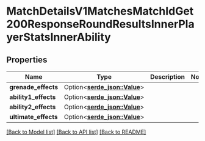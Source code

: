 # MatchDetailsV1MatchesMatchIdGet200ResponseRoundResultsInnerPlayerStatsInnerAbility

## Properties

Name | Type | Description | Notes
------------ | ------------- | ------------- | -------------
**grenade_effects** | Option<[**serde_json::Value**](.md)> |  | 
**ability1_effects** | Option<[**serde_json::Value**](.md)> |  | 
**ability2_effects** | Option<[**serde_json::Value**](.md)> |  | 
**ultimate_effects** | Option<[**serde_json::Value**](.md)> |  | 

[[Back to Model list]](../README.md#documentation-for-models) [[Back to API list]](../README.md#documentation-for-api-endpoints) [[Back to README]](../README.md)


